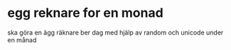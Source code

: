 # egg reknare for en monad
 
ska göra en ägg räknare ber dag med hjälp av random och unicode under en månad
